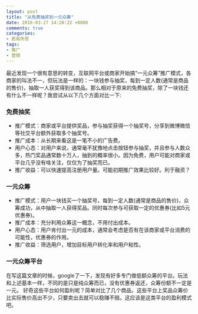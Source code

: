 ```yaml
---
layout: post
title: "从免费抽奖到一元众筹"
date: 2016-03-27 14:28:22 +0800
comments: true
categories: 
- 若有所思
tags:
- 推广
- 营销
---
```

最近发现一个很有意思的转变，互联网平台或商家开始搞“一元众筹”推广模式，各商家的叫法不一，但玩法是一样的：一块钱参与抽奖，每到一定人数(通常是商品的售价)，抽取一人获奖得到该商品。那么相对于原来的免费抽奖，除了一块钱还有什么不一样呢？我尝试从以下几个方面对比一下:
<!--more-->

### 免费抽奖
- 推广模式：商家或平台提供奖品，参与抽奖获得一个抽奖号，分享到微博微信等社交平台额外获取多个抽奖号。
- 推广成本：从长期来看这是一笔不小的广告费。
- 用户心态：对用户来说，通常毫不犹豫地点击按钮参与抽奖，并且参与人数众多，热门奖品通常数十万人，抽到的概率很小。因为免费，用户可能对商家或平台几乎没有啥关注，仅仅为了抽奖而已。
- 推广收益：可以快速提高注册用户量。可能初期推广效果比较好。利于融资？

### 一元众筹
- 推广模式：用户一块钱买一个抽奖号，每到一定人数(通常是商品的售价)，众筹成功，从中抽取一人获得奖品。同时每次参与可获取一定的优惠券(比如5元优惠券)。
- 推广成本：充分利用众筹这一概念，不用付出成本。
- 用户心态：用户肯付出一元的成本，通常会考虑是否有在该商家或平台消费的可能性，优惠券的作用。
- 推广收益：筛选用户，增加目标用户转化率和用户粘性。

### 一元众筹平台
在写这篇文章的时候，google了一下，发现有好多专门做低额众筹的平台。玩法和上述基本一样，不同的是只是纯众筹而已，没有优惠券返还，众筹份额不一定是一元。
好奇这些平台如何盈利呢？简单对比了几个商品，这些平台上奖品众筹价比实际售价高出不少，只要卖出去就可以稳赚不赔。这应该是这类平台的盈利模式吧。